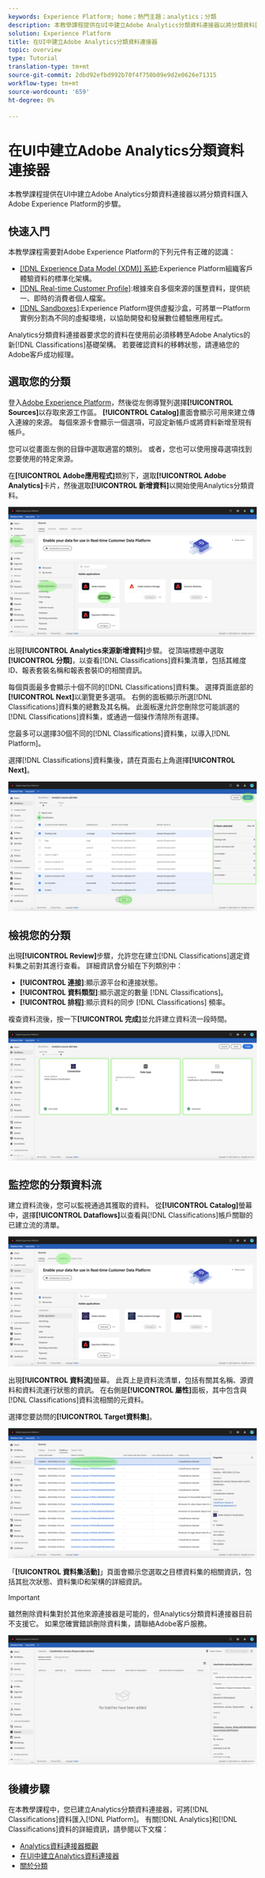 ```yaml
---
keywords: Experience Platform; home；熱門主題；analytics；分類
description: 本教學課程提供在UI中建立Adobe Analytics分類資料連接器以將分類資料匯入Adobe Experience Platform的步驟。
solution: Experience Platform
title: 在UI中建立Adobe Analytics分類資料連接器
topic: overview
type: Tutorial
translation-type: tm+mt
source-git-commit: 2dbd92efbd992b70f4f750b09e9d2e0626e71315
workflow-type: tm+mt
source-wordcount: '659'
ht-degree: 0%

---
```



# 在UI中建立Adobe Analytics分類資料連接器

本教學課程提供在UI中建立Adobe Analytics分類資料連接器以將分類資料匯入Adobe Experience Platform的步驟。

## 快速入門

本教學課程需要對Adobe Experience Platform的下列元件有正確的認識：

* [[!DNL Experience Data Model (XDM)] 系統](../../../../../xdm/home.md):Experience Platform組織客戶體驗資料的標準化架構。
* [[!DNL Real-time Customer Profile]](../../../../../profile/home.md):根據來自多個來源的匯整資料，提供統一、即時的消費者個人檔案。
* [[!DNL Sandboxes]](../../../../../sandboxes/home.md):Experience Platform提供虛擬沙盒，可將單一Platform實例分割為不同的虛擬環境，以協助開發和發展數位體驗應用程式。

Analytics分類資料連接器要求您的資料在使用前必須移轉至Adobe Analytics的新[!DNL Classifications]基礎架構。 若要確認資料的移轉狀態，請連絡您的Adobe客戶成功經理。

## 選取您的分類

登入[Adobe Experience Platform](https://platform.adobe.com)，然後從左側導覽列選擇&#x200B;**[!UICONTROL Sources]**&#x200B;以存取來源工作區。 **[!UICONTROL Catalog]**&#x200B;畫面會顯示可用來建立傳入連線的來源。 每個來源卡會顯示一個選項，可設定新帳戶或將資料新增至現有帳戶。

您可以從畫面左側的目錄中選取適當的類別。 或者，您也可以使用搜尋選項找到您要使用的特定來源。

在&#x200B;**[!UICONTROL Adobe應用程式]**&#x200B;類別下，選取&#x200B;**[!UICONTROL Adobe Analytics]**&#x200B;卡片，然後選取&#x200B;**[!UICONTROL 新增資料]**&#x200B;以開始使用Analytics分類資料。

![](../../../../images/tutorials/create/classifications/catalog.png)

出現&#x200B;**[!UICONTROL Analytics來源新增資料]**&#x200B;步驟。 從頂端標題中選取&#x200B;**[!UICONTROL 分類]**，以查看[!DNL Classifications]資料集清單，包括其維度ID、報表套裝名稱和報表套裝ID的相關資訊。

每個頁面最多會顯示十個不同的[!DNL Classifications]資料集。 選擇頁面底部的&#x200B;**[!UICONTROL Next]**&#x200B;以瀏覽更多選項。 右側的面板顯示所選[!DNL Classifications]資料集的總數及其名稱。 此面板還允許您刪除您可能誤選的[!DNL Classifications]資料集，或通過一個操作清除所有選擇。

您最多可以選擇30個不同的[!DNL Classifications]資料集，以導入[!DNL Platform]。

選擇[!DNL Classifications]資料集後，請在頁面右上角選擇&#x200B;**[!UICONTROL Next]**。

![](../../../../images/tutorials/create/classifications/add-data.png)

## 檢視您的分類

出現&#x200B;**[!UICONTROL Review]**&#x200B;步驟，允許您在建立[!DNL Classifications]選定資料集之前對其進行查看。 詳細資訊會分組在下列類別中：

* **[!UICONTROL 連接]**:顯示源平台和連接狀態。
* **[!UICONTROL 資料類型]**:顯示選定的數量 [!DNL Classifications]。
* **[!UICONTROL 排程]**:顯示資料的同步 [!DNL Classifications] 頻率。

複查資料流後，按一下&#x200B;**[!UICONTROL 完成]**&#x200B;並允許建立資料流一段時間。

![](../../../../images/tutorials/create/classifications/review.png)

## 監控您的分類資料流

建立資料流後，您可以監視通過其獲取的資料。 從&#x200B;**[!UICONTROL Catalog]**&#x200B;螢幕中，選擇&#x200B;**[!UICONTROL Dataflows]**&#x200B;以查看與[!DNL Classifications]帳戶關聯的已建立流的清單。

![](../../../../images/tutorials/create/classifications/dataflows.png)

出現&#x200B;**[!UICONTROL 資料流]**&#x200B;螢幕。 此頁上是資料流清單，包括有關其名稱、源資料和資料流運行狀態的資訊。 在右側是&#x200B;**[!UICONTROL 屬性]**&#x200B;面板，其中包含與[!DNL Classifications]資料流相關的元資料。

選擇您要訪問的&#x200B;**[!UICONTROL Target資料集]**。

![](../../../../images/tutorials/create/classifications/list-of-dataflows.png)

「**[!UICONTROL 資料集活動]**」頁面會顯示您選取之目標資料集的相關資訊，包括其批次狀態、資料集ID和架構的詳細資訊。

>[!IMPORTANT]
>
>雖然刪除資料集對於其他來源連接器是可能的，但Analytics分類資料連接器目前不支援它。 如果您確實錯誤刪除資料集，請聯絡Adobe客戶服務。

![](../../../../images/tutorials/create/classifications/dataset.png)


## 後續步驟

在本教學課程中，您已建立Analytics分類資料連接器，可將[!DNL Classifications]資料匯入[!DNL Platform]。 有關[!DNL Analytics]和[!DNL Classifications]資料的詳細資訊，請參閱以下文檔：

* [Analytics資料連接器概觀](../../../../connectors/adobe-applications/analytics.md)
* [在UI中建立Analytics資料連接器](./analytics.md)
* [關於分類](https://experienceleague.adobe.com/docs/analytics/components/classifications/c-classifications.html)